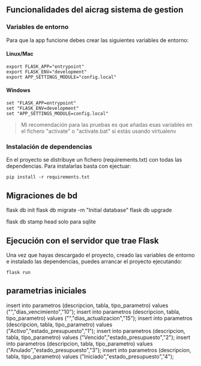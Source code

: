 
## Funcionalidades del aicrag sistema de gestion


### Variables de entorno

Para que la app funcione debes crear las siguientes variables de entorno:

#### Linux/Mac

    export FLASK_APP="entrypoint"
    export FLASK_ENV="development"
    export APP_SETTINGS_MODULE="config.local"

#### Windows

    set "FLASK_APP=entrypoint"
    set "FLASK_ENV=development"
    set "APP_SETTINGS_MODULE=config.local"
    
> Mi recomendación para las pruebas es que añadas esas variables en el fichero "activate" o "activate.bat"
> si estás usando virtualenv
 
### Instalación de dependencias

En el proyecto se distribuye un fichero (requirements.txt) con todas las dependencias. Para instalarlas
basta con ejectuar:

    pip install -r requirements.txt

## Migraciones de bd
flask db init
flask db migrate -m "Initial database"
flask db upgrade

flask db stamp head solo para sqlite
## Ejecución con el servidor que trae Flask

Una vez que hayas descargado el proyecto, creado las variables de entorno e instalado las dependencias,
puedes arrancar el proyecto ejecutando:

    flask run


## parametrias iniciales
insert into parametros (descripcion, tabla, tipo_parametro) values ("","dias_vencimiento","10");
insert into parametros (descripcion, tabla, tipo_parametro) values ("","dias_actualizacion","15");
insert into parametros (descripcion, tabla, tipo_parametro) values ("Activo","estado_presupuesto","1");
insert into parametros (descripcion, tabla, tipo_parametro) values ("Vencido","estado_presupuesto","2");
insert into parametros (descripcion, tabla, tipo_parametro) values ("Anulado","estado_presupuesto","3");
insert into parametros (descripcion, tabla, tipo_parametro) values ("Iniciado","estado_presupuesto","4");

